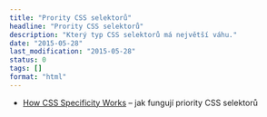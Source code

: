 ```yaml
---
title: "Prority CSS selektorů"
headline: "Prority CSS selektorů"
description: "Který typ CSS selektorů má největší váhu."
date: "2015-05-28"
last_modification: "2015-05-28"
status: 0
tags: []
format: "html"
---
```


<ul>
  <li><a href="http://sixrevisions.com/css/css-specificity/">How CSS Specificity Works</a> – jak fungují priority CSS selektorů</li>
</ul>
